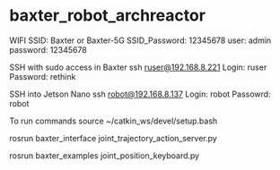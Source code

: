# baxter_robot_archreactor
WIFI
SSID: Baxter or Baxter-5G
SSID_Password: 12345678
user: admin
password: 12345678

SSH with sudo access in Baxter
ssh ruser@192.168.8.221
Login: ruser
Password: rethink

SSH into Jetson Nano
ssh robot@192.168.8.137
Login: robot
Passowrd: robot

To run commands
source ~/catkin_ws/devel/setup.bash

rosrun baxter_interface joint_trajectory_action_server.py

rosrun baxter_examples joint_position_keyboard.py
